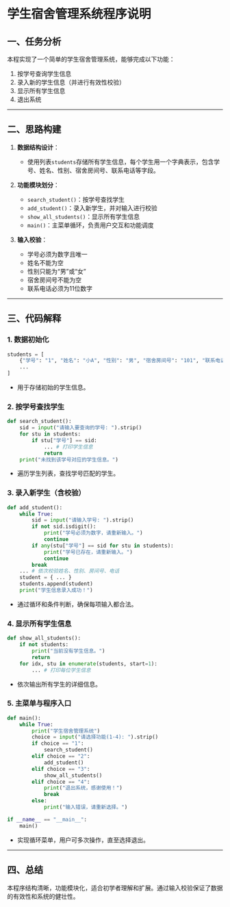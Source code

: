 # 学生宿舍管理系统程序说明

## 一、任务分析

本程实现了一个简单的学生宿舍管理系统，能够完成以下功能：

1. 按学号查询学生信息
2. 录入新的学生信息（并进行有效性校验）
3. 显示所有学生信息
4. 退出系统
   
--- 

## 二、思路构建

1. **数据结构设计**：
   - 使用列表`students`存储所有学生信息，每个学生用一个字典表示，包含学号、姓名、性别、宿舍房间号、联系电话等字段。

2. **功能模块划分**：
   - `search_student()`：按学号查找学生
   - `add_student()`：录入新学生，并对输入进行校验
   - `show_all_students()`：显示所有学生信息
   - `main()`：主菜单循环，负责用户交互和功能调度

3. **输入校验**：
   - 学号必须为数字且唯一
   - 姓名不能为空
   - 性别只能为“男”或“女”
   - 宿舍房间号不能为空
   - 联系电话必须为11位数字

---

## 三、代码解释

### 1. 数据初始化
```python
students = [
    {"学号": "1", "姓名": "小A", "性别": "男", "宿舍房间号": "101", "联系电话": "10000000001"},
    ...
]
```
- 用于存储初始的学生信息。

### 2. 按学号查找学生
```python
def search_student():
    sid = input("请输入要查询的学号: ").strip()
    for stu in students:
        if stu["学号"] == sid:
            ... # 打印学生信息
            return
    print("未找到该学号对应的学生信息。")
```
- 遍历学生列表，查找学号匹配的学生。

### 3. 录入新学生（含校验）
```python
def add_student():
    while True:
        sid = input("请输入学号: ").strip()
        if not sid.isdigit():
            print("学号必须为数字，请重新输入。")
            continue
        if any(stu["学号"] == sid for stu in students):
            print("学号已存在，请重新输入。")
            continue
        break
    ... # 依次校验姓名、性别、房间号、电话
    student = { ... }
    students.append(student)
    print("学生信息录入成功！")
```
- 通过循环和条件判断，确保每项输入都合法。

### 4. 显示所有学生信息
```python
def show_all_students():
    if not students:
        print("当前没有学生信息。")
        return
    for idx, stu in enumerate(students, start=1):
        ... # 打印每位学生信息
```
- 依次输出所有学生的详细信息。

### 5. 主菜单与程序入口
```python
def main():
    while True:
        print("学生宿舍管理系统")
        choice = input("请选择功能(1-4): ").strip()
        if choice == "1":
            search_student()
        elif choice == "2":
            add_student()
        elif choice == "3":
            show_all_students()
        elif choice == "4":
            print("退出系统，感谢使用！")
            break
        else:
            print("输入错误，请重新选择。")

if __name__ == "__main__":
    main()
```
- 实现循环菜单，用户可多次操作，直至选择退出。

---

## 四、总结

本程序结构清晰，功能模块化，适合初学者理解和扩展。通过输入校验保证了数据的有效性和系统的健壮性。
